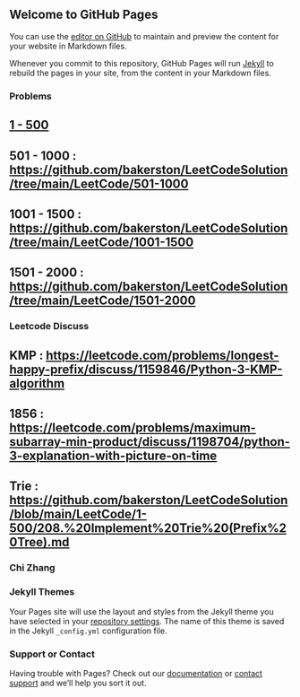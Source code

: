 ## Welcome to GitHub Pages

You can use the [editor on GitHub](https://github.com/bakerston/LeetCodeSolution/edit/gh-pages/index.md) to maintain and preview the content for your website in Markdown files.

Whenever you commit to this repository, GitHub Pages will run [Jekyll](https://jekyllrb.com/) to rebuild the pages in your site, from the content in your Markdown files.


### Problems
## [1 - 500](https://github.com/bakerston/LeetCodeSolution/tree/main/LeetCode/1-500/)

## 501 - 1000 : https://github.com/bakerston/LeetCodeSolution/tree/main/LeetCode/501-1000

## 1001 - 1500 : https://github.com/bakerston/LeetCodeSolution/tree/main/LeetCode/1001-1500

## 1501 - 2000 : https://github.com/bakerston/LeetCodeSolution/tree/main/LeetCode/1501-2000

### Leetcode Discuss
## KMP : https://leetcode.com/problems/longest-happy-prefix/discuss/1159846/Python-3-KMP-algorithm
## 1856 : https://leetcode.com/problems/maximum-subarray-min-product/discuss/1198704/python-3-explanation-with-picture-on-time
## Trie : https://github.com/bakerston/LeetCodeSolution/blob/main/LeetCode/1-500/208.%20Implement%20Trie%20(Prefix%20Tree).md


### Chi Zhang
### Jekyll Themes

Your Pages site will use the layout and styles from the Jekyll theme you have selected in your [repository settings](https://github.com/bakerston/LeetCodeSolution/settings/pages). The name of this theme is saved in the Jekyll `_config.yml` configuration file.

### Support or Contact

Having trouble with Pages? Check out our [documentation](https://docs.github.com/categories/github-pages-basics/) or [contact support](https://support.github.com/contact) and we’ll help you sort it out.
